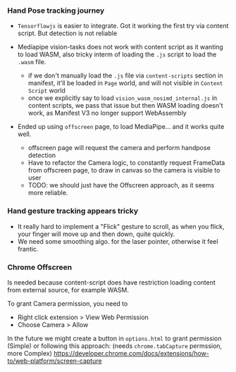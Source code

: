 ### Hand Pose tracking journey

- `Tensorflowjs` is easier to integrate. Got it working the first try via content script. But detection is not reliable
- Mediapipe vision-tasks does not work with content script as it wanting to load WASM, also tricky interm of loading the `.js` script to load the `.wasm` file.

  - if we don't manually load the `.js` file via `content-scripts` section in manifest, it'll be loaded in `Page` world, and will not visible in `Content Script` world
  - once we explicitly say to load `vision_wasm_nosimd_internal.js` in content scripts, we pass that issue but then WASM loading doesn't work, as Manifest V3 no longer support WebAssembly

- Ended up using `offscreen` page, to load MediaPipe... and it works quite well.
  - offscreen page will request the camera and perform handpose detection
  - Have to refactor the Camera logic, to constantly request FrameData from offscreen page, to draw in canvas so the camera is visible to user
  - TODO: we should just have the Offscreen approach, as it seems more reliable.

### Hand gesture tracking appears tricky

- It really hard to implement a "Flick" gesture to scroll, as when you flick, your finger will move up and then down, quite quickly.
- We need some smoothing algo. for the laser pointer, otherwise it feel frantic.

### Chrome Offscreen

Is needed because content-script does have restriction loading content from external source, for example WASM.

To grant Camera permission, you need to

- Right click extension > View Web Permission
- Choose Camera > Allow

In the future we might create a button in `options.html` to grant permission (Simple) or following this approach: (needs `chrome.tabCapture` permssion, more Complex)
https://developer.chrome.com/docs/extensions/how-to/web-platform/screen-capture
